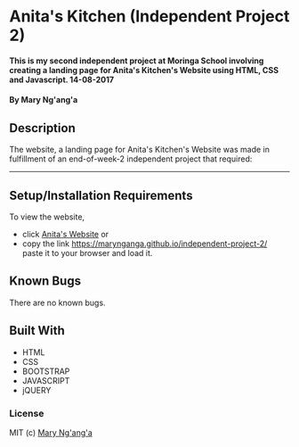 
# Anita's Kitchen  (Independent Project 2)

#### This is my second independent project at Moringa School involving creating a landing page for Anita's Kitchen's Website using HTML, CSS and Javascript. 14-08-2017

#### By **Mary Ng'ang'a**

## Description
The website, a landing page for Anita's Kitchen's Website was made in fulfillment of an end-of-week-2 independent project that required:
**********


## Setup/Installation Requirements

To view the website, 
* click [Anita's Website](https://marynganga.github.io/independent-project-2/)
or 
* copy the link https://marynganga.github.io/independent-project-2/ paste it to your browser and load it.  


## Known Bugs

There are no known bugs.

## Built With

* HTML
* CSS
* BOOTSTRAP
* JAVASCRIPT
* jQUERY

### License


MIT (c) [Mary Ng'ang'a](https://github.com/marynganga) 
